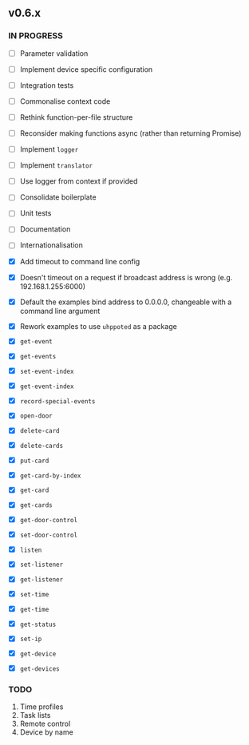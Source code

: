 ## v0.6.x

### IN PROGRESS

- [ ] Parameter validation
- [ ] Implement device specific configuration
- [ ] Integration tests
- [ ] Commonalise context code
- [ ] Rethink function-per-file structure
- [ ] Reconsider making functions async (rather than returning Promise)
- [ ] Implement `logger`
- [ ] Implement `translator`
- [ ] Use logger from context if provided
- [ ] Consolidate boilerplate
- [ ] Unit tests
- [ ] Documentation
- [ ] Internationalisation

- [x] Add timeout to command line config
- [x] Doesn't timeout on a request if broadcast address is wrong (e.g. 192.168.1.255:6000)
- [x] Default the examples bind address to 0.0.0.0, changeable with a command line argument
- [x] Rework examples to use `uhppoted` as a package
- [x] `get-event`
- [x] `get-events`
- [x] `set-event-index`
- [x] `get-event-index`
- [x] `record-special-events`
- [x] `open-door`
- [x] `delete-card`
- [x] `delete-cards`
- [x] `put-card`
- [x] `get-card-by-index`
- [x] `get-card`
- [x] `get-cards`
- [x] `get-door-control`
- [x] `set-door-control`
- [x] `listen`
- [x] `set-listener`
- [x] `get-listener`
- [x] `set-time`
- [x] `get-time`
- [x] `get-status`
- [x] `set-ip`
- [x] `get-device`
- [x] `get-devices`

### TODO

1. Time profiles
2. Task lists
3. Remote control
4. Device by name
